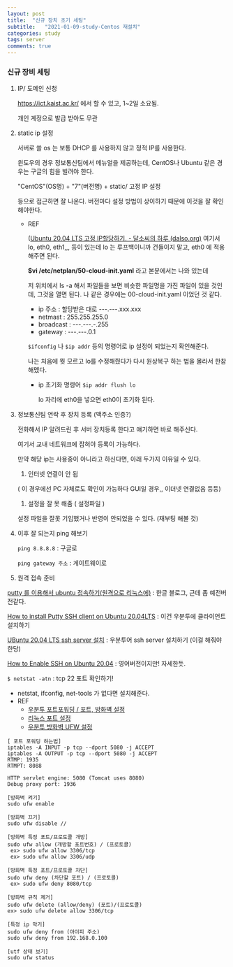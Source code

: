 ```yaml
---
layout: post
title:  "신규 장치 초기 세팅"
subtitle:   "2021-01-09-study-Centos 재설치"
categories: study
tags: server
comments: true
---
```




### **신규 장비 세팅**

1. IP/ 도메인 신청

   https://ict.kaist.ac.kr/ 에서 할 수 있고, 1~2일 소요됨.

   개인 계정으로 발급 받아도 무관

2. static ip 설정

   서버로 쓸 os 는 보통 DHCP 를 사용하지 않고 정적 IP를 사용한다.

   윈도우의 경우 정보통신팀에서 메뉴얼을 제공하는데, CentOS나 Ubuntu 같은 경우는 구글의 힘을 빌려야 한다.

   "CentOS"(OS명) + "7"(버전명) + static/ 고정 IP 설정

   등으로 접근하면 잘 나온다.  버전마다 설정 방법이 상이하기 때문에 이것을 잘 확인해야한다.

   - REF

     ([Ubuntu 20.04 LTS 고정 IP할당하기. - 달소씨의 하루 (dalso.org)](https://blog.dalso.org/linux/ubuntu-20-04-lts/9069) 여기서 lo, eth0, eth1,,, 등이 있는데 lo 는 루프백이니까 건들이지 말고, eth0 에 적용해주면 된다.

     **$vi /etc/netplan/50-cloud-init.yaml** 라고 본문에서는 나와 있는데

     저 위치에서 ls -a 해서 파일들을 보면 비슷한 파일명을 가진 파일이 있을 것인데, 그것을 열면 된다. 나 같은 경우에는 00-cloud-init.yaml 이었던 것 같다.

     - ip 주소 : 할당받은 대로 ---.---.xxx.xxx
     - netmast : 255.255.255.0
     - broadcast : ---.---.-.255
     - gateway : ---.---.0.1

     `$ifconfig` 나 `$ip addr` 등의 명령어로 ip 설정이 되었는지 확인해준다.

     나는 처음에 뭣 모르고 lo를 수정해줬다가 다시 원상복구 하는 법을 몰라서 한참 해멨다.

     - ip 초기화 명령어 `$ip addr flush lo`

       lo 자리에 eth0을 넣으면 eth0이 초기화 된다.

3. 정보통신팀 연락 후 장치 등록 (맥주소 인증?)

   전화해서 IP 알려드린 후 서버 장치등록 한다고 얘기하면 바로 해주신다.

   여기서 교내 네트워크에 잡혀야 등록이 가능하다.

   만약 해당 ip는 사용중이 아니라고 하신다면, 아래 두가지 이유일 수 있다.

   1. 인터넷 연결이 안 됨

   ( 이 경우에선 PC 자체로도 확인이 가능하다 GUI일 경우,, 이더넷 연결없음 등등)

   1. 설정을 잘 못 해줌 ( 설정파일 )

   설정 파일을 잘못 기입했거나 반영이 안되었을 수 있다. (재부팅 해볼 것)

4. 이후 잘 되는지 ping 해보기

   `ping 8.8.8.8` :  구글로

   `ping gateway 주소` : 게이트웨이로

5. 원격 접속 준비

[putty 를 이용해서 ubuntu 접속하기(원격으로 리눅스에)](https://m.blog.naver.com/gluestuck/221738041134) : 한글 블로그, 근데 좀 예전버전같다.

[How to install Putty SSH client on Ubuntu 20.04LTS](https://vitux.com/ubuntu_putty_ssh/) : 이건 우분투에 클라이언트 설치하기

[UBuntu 20.04 LTS ssh server 설치](https://com1973.tistory.com/493) : 우분투어 ssh server 설치하기 (이걸 해줘야 한당)

[How to Enable SSH on Ubuntu 20.04](https://linuxize.com/post/how-to-enable-ssh-on-ubuntu-20-04/) : 영어버전이지만! 자세한듯.

`$ netstat -atn`  : tcp 22 포트 확인하기!

- netstat, ifconfig, net-tools 가 없다면 설치해준다.
- REF
  - [우분투 포트포워딩 / 포트, 방화벽 설정](http://blog.daum.net/imuooo/7001730)
  - [리눅스 포트 설정](https://fblens.com/entry/리눅스-포트-확인)
  - [우분투 방화벽 UFW 설정](https://webdir.tistory.com/206)

```
[ 포트 포워딩 하는법]
iptables -A INPUT -p tcp --dport 5080 -j ACCEPT 
iptables -A OUTPUT -p tcp --dport 5080 -j ACCEPT 
RTMP: 1935
RTMPT: 8088

HTTP servlet engine: 5080 (Tomcat uses 8080)
Debug proxy port: 1936

[방화벽 켜기]
sudo ufw enable

[방화벽 끄기]
sudo ufw disable // 

[방화벽 특정 포트/프로토콜 개방]
sudo ufw allow (개방할 포트번호) / (프로토콜)
 ex> sudo ufw allow 3306/tcp
 ex> sudo ufw allow 3306/udp

[방화벽 특정 포트/프로토콜 차단]
sudo ufw deny (차단할 포트) / (프로토콜)
 ex> sudo ufw deny 8080/tcp

[방화벽 규칙 제거]
sudo ufw delete (allow/deny) (포트)/(프로토콜)
ex> sudo ufw delete allow 3306/tcp 

[특정 ip 막기]
sudo ufw deny from (아이피 주소)
sudo ufw deny from 192.168.0.100

[utf 상태 보기]
sudo ufw status
```